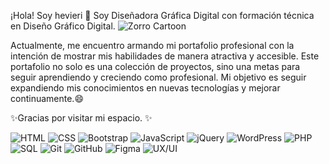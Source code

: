 
¡Hola! Soy hevieri 👋
Soy Diseñadora Gráfica Digital con formación técnica en Diseño Gráfico Digital. 
![Zorro Cartoon](https://pixabay.com/vectors/animal-cartoon-fox-nature-2026297/)

Actualmente, me encuentro armando mi portafolio profesional con la intención de mostrar mis habilidades de manera atractiva y accesible. Este portafolio no solo es una colección de proyectos, sino una metas para seguir aprendiendo y creciendo como profesional. Mi objetivo es seguir expandiendo mis conocimientos en nuevas tecnologías y mejorar continuamente.😄

✨Gracias por visitar mi espacio. ✨

![HTML](https://img.shields.io/badge/HTML-%E2%9C%94-orange)
![CSS](https://img.shields.io/badge/CSS-%E2%9C%94-blue)
![Bootstrap](https://img.shields.io/badge/Bootstrap-%E2%9C%94-blueviolet)
![JavaScript](https://img.shields.io/badge/JavaScript-%E2%9C%94-yellow)
![jQuery](https://img.shields.io/badge/jQuery-%E2%9C%94-blue)
![WordPress](https://img.shields.io/badge/WordPress-%E2%9C%94-blue)
![PHP](https://img.shields.io/badge/PHP-%E2%9C%94-blue)
![SQL](https://img.shields.io/badge/SQL-%E2%9C%94-darkblue)
![Git](https://img.shields.io/badge/Git-%E2%9C%94-orange)
![GitHub](https://img.shields.io/badge/GitHub-%E2%9C%94-black)
![Figma](https://img.shields.io/badge/Figma-%E2%9C%94-purple)
![UX/UI](https://img.shields.io/badge/UX%2FUI-%E2%9C%94-green)
<!--
**hevieri/hevieri** is a ✨ _special_ ✨ repository because its `README.md` (this file) appears on your GitHub profile.
![Code Quality](https://img.shields.io/codeclimate/quality/grade/hevieri/readme)

Here are some ideas to get you started:

- 🔭 I’m currently working on ...
- 🌱 I’m currently learning ...
- 👯 I’m looking to collaborate on ...
- 🤔 I’m looking for help with ...
- 💬 Ask me about ...
- 📫 How to reach me: ...
- 😄 Pronouns: ...
- ⚡ Fun fact: ...
-->
